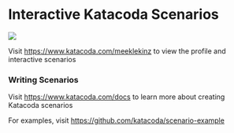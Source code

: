 # Interactive Katacoda Scenarios

[![](http://shields.katacoda.com/katacoda/meeklekinz/count.svg)](https://www.katacoda.com/meeklekinz "Get your profile on Katacoda.com")

Visit https://www.katacoda.com/meeklekinz to view the profile and interactive scenarios

### Writing Scenarios
Visit https://www.katacoda.com/docs to learn more about creating Katacoda scenarios

For examples, visit https://github.com/katacoda/scenario-example
